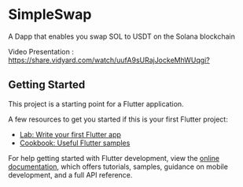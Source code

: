# SimpleSwap



A Dapp that enables you swap SOL to USDT on the Solana blockchain

Video Presentation : <https://share.vidyard.com/watch/uufA9sURajJockeMhWUqgi?>

## Getting Started

This project is a starting point for a Flutter application.

A few resources to get you started if this is your first Flutter project:

- [Lab: Write your first Flutter app](https://docs.flutter.dev/get-started/codelab)
- [Cookbook: Useful Flutter samples](https://docs.flutter.dev/cookbook)

For help getting started with Flutter development, view the
[online documentation](https://docs.flutter.dev/), which offers tutorials,
samples, guidance on mobile development, and a full API reference.
